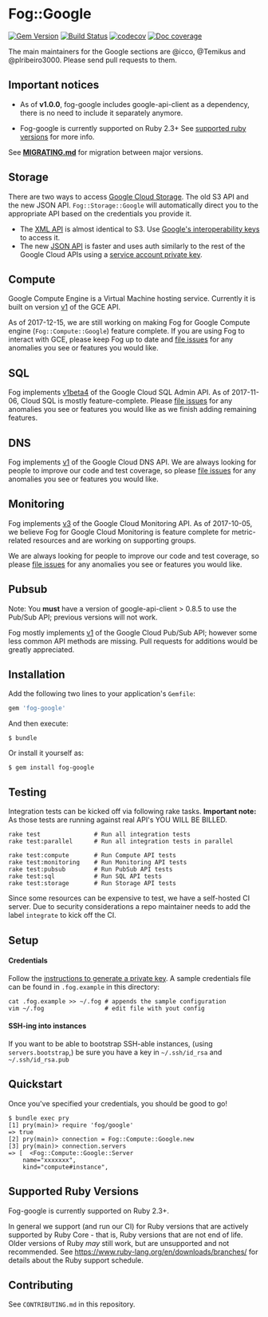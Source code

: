 # Fog::Google

[![Gem Version](https://badge.fury.io/rb/fog-google.svg)](http://badge.fury.io/rb/fog-google) [![Build Status](https://travis-ci.org/fog/fog-google.svg?branch=master)](https://travis-ci.org/fog/fog-google) [![codecov](https://codecov.io/gh/fog/fog-google/branch/master/graph/badge.svg)](https://codecov.io/gh/fog/fog-google) [![Doc coverage](https://inch-ci.org/github/fog/fog-google.svg?branch=master)](https://inch-ci.org/github/fog/fog-google)

The main maintainers for the Google sections are @icco, @Temikus and @plribeiro3000. Please send pull requests to them.

## Important notices

- As of **v1.0.0**, fog-google includes google-api-client as a dependency, there is no need to include it separately anymore.

- Fog-google is currently supported on Ruby 2.3+ See [supported ruby versions](#supported-ruby-versions) for more info.

See **[MIGRATING.md](MIGRATING.md)** for migration between major versions.

## Storage

There are two ways to access [Google Cloud Storage](https://cloud.google.com/storage/). The old S3 API and the new JSON API. `Fog::Storage::Google` will automatically direct you to the appropriate API based on the credentials you provide it.

 * The [XML API](https://cloud.google.com/storage/docs/xml-api-overview/) is almost identical to S3. Use [Google's interoperability keys](https://cloud.google.com/storage/docs/migrating#keys) to access it.
 * The new [JSON API](https://cloud.google.com/storage/docs/json_api/) is faster and uses auth similarly to the rest of the Google Cloud APIs using a [service account private key](https://developers.google.com/identity/protocols/OAuth2ServiceAccount).

## Compute

Google Compute Engine is a Virtual Machine hosting service. Currently it is built on version [v1](https://cloud.google.com/compute/docs/reference/v1/) of the GCE API.

As of 2017-12-15, we are still working on making Fog for Google Compute engine (`Fog::Compute::Google`) feature complete. If you are using Fog to interact with GCE, please keep Fog up to date and [file issues](https://github.com/fog/fog-google/issues) for any anomalies you see or features you would like.

## SQL

Fog implements [v1beta4](https://cloud.google.com/sql/docs/mysql/admin-api/v1beta4/) of the Google Cloud SQL Admin API. As of 2017-11-06, Cloud SQL is mostly feature-complete. Please [file issues](https://github.com/fog/fog-google/issues) for any anomalies you see or features you would like as we finish 
adding remaining features. 

## DNS

Fog implements [v1](https://cloud.google.com/dns/api/v1/) of the Google Cloud DNS API. We are always looking for people to improve our code and test coverage, so please [file issues](https://github.com/fog/fog-google/issues) for any anomalies you see or features you would like.

## Monitoring

Fog implements [v3](https://cloud.google.com/monitoring/api/v3/) of the Google Cloud Monitoring API. As of 2017-10-05, we believe Fog for Google Cloud Monitoring is feature complete for metric-related resources and are working on supporting groups. 
 
We are always looking for people to improve our code and test coverage, so please [file issues](https://github.com/fog/fog-google/issues) for any anomalies you see or features you would like.

## Pubsub

Note: You **must** have a version of google-api-client > 0.8.5 to use the Pub/Sub API; previous versions will not work.

Fog mostly implements [v1](https://cloud.google.com/pubsub/docs/reference/rest/) of the Google Cloud Pub/Sub API; however some less common API methods are missing. Pull requests for additions would be greatly appreciated.

## Installation

Add the following two lines to your application's `Gemfile`:

```ruby
gem 'fog-google'
```

And then execute:

```shell
$ bundle
```

Or install it yourself as:

```shell
$ gem install fog-google
```

## Testing

Integration tests can be kicked off via following rake tasks.
**Important note:** As those tests are running against real API's YOU WILL BE BILLED.

```
rake test               # Run all integration tests
rake test:parallel      # Run all integration tests in parallel

rake test:compute       # Run Compute API tests
rake test:monitoring    # Run Monitoring API tests
rake test:pubsub        # Run PubSub API tests
rake test:sql           # Run SQL API tests
rake test:storage       # Run Storage API tests
```

Since some resources can be expensive to test, we have a self-hosted CI server.
Due to security considerations a repo maintainer needs to add the label `integrate` to kick off the CI.

## Setup

#### Credentials

Follow the [instructions to generate a private key](https://cloud.google.com/storage/docs/authentication#generating-a-private-key). A sample credentials file can be found in `.fog.example` in this directory:

```
cat .fog.example >> ~/.fog # appends the sample configuration
vim ~/.fog                 # edit file with yout config
```

#### SSH-ing into instances

If you want to be able to bootstrap SSH-able instances, (using `servers.bootstrap`,) be sure you have a key in `~/.ssh/id_rsa` and `~/.ssh/id_rsa.pub`

## Quickstart

Once you've specified your credentials, you should be good to go!
```
$ bundle exec pry
[1] pry(main)> require 'fog/google'
=> true
[2] pry(main)> connection = Fog::Compute::Google.new
[3] pry(main)> connection.servers
=> [  <Fog::Compute::Google::Server
    name="xxxxxxx",
    kind="compute#instance",
```

## Supported Ruby Versions

Fog-google is currently supported on Ruby 2.3+.

In general we support (and run our CI) for Ruby versions that are actively supported
by Ruby Core - that is, Ruby versions that are not end of life. Older versions of 
Ruby _may_ still work, but are unsupported and not recommended. See https://www.ruby-lang.org/en/downloads/branches/
for details about the Ruby support schedule.

## Contributing

See `CONTRIBUTING.md` in this repository.
